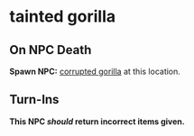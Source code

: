 # tainted gorilla


## On NPC Death

**Spawn NPC:**  [corrupted gorilla](/npc/94008) at this location.


## Turn-Ins



**This NPC *should* return incorrect items given.**





